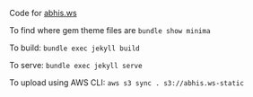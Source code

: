 Code for [abhis.ws](https://abhis.ws)

To find where gem theme files are `bundle show minima`

To build: `bundle exec jekyll build`

To serve: `bundle exec jekyll serve`

To upload using AWS CLI: `aws s3 sync . s3://abhis.ws-static`